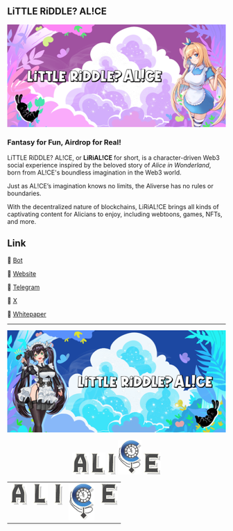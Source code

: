 ## LiTTLE RiDDLE? AL!CE

![LRA3](https://github.com/lirialice/lirialice/blob/main/33.png)

### Fantasy for Fun, Airdrop for Real!
LiTTLE RiDDLE? AL!CE, or **LiRiAL!CE** for short, is a character-driven Web3 social experience inspired by the beloved story of _Alice in Wonderland_, born from AL!CE's boundless imagination in the Web3 world.

Just as AL!CE’s imagination knows no limits, the Aliverse has no rules or boundaries.

With the decentralized nature of blockchains, LiRiAL!CE brings all kinds of captivating content for Alicians to enjoy, including webtoons, games, NFTs, and more.

## Link

💫 [Bot](https://lirialice.io)

💫 [Website](https://lirialice.io)

💫 [Telegram](https://lirialice.io)

💫 [X](https://lirialice.io)

💫 [Whitepaper](https://app.gitbook.com/o/WngDNa1CdcHbyrIVqPNs/s/V7NJ8N9e3Pq6kWr1Dy53/)

- - -

![LRA3](https://github.com/lirialice/lirialice/blob/main/44.png)

<p align="center"> <img src="https://github.com/lirialice/lirialice/blob/main/a.png" height="50"> <img src="https://github.com/lirialice/lirialice/blob/main/l.png" height="50"> <img src="https://github.com/lirialice/lirialice/blob/main/i.png" height="50"> <img src="https://github.com/lirialice/lirialice/blob/main/c.gif" height="80"> <img src="https://github.com/lirialice/lirialice/blob/main/e.png" height="50"> </p>

<table border="0">
  <tr valign="top">
    <td><img src="https://github.com/lirialice/lirialice/blob/main/a.png" height="50"></td>
    <td><img src="https://github.com/lirialice/lirialice/blob/main/l.png" height="50"></td>
    <td><img src="https://github.com/lirialice/lirialice/blob/main/i.png" height="50"></td>
    <td><img src="https://github.com/lirialice/lirialice/blob/main/c.gif" height="85"></td>
    <td><img src="https://github.com/lirialice/lirialice/blob/main/e.png" height="50"></td>
  </tr>
</table>
